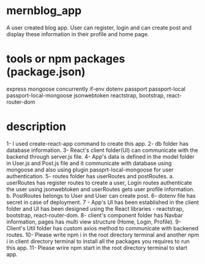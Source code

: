 # mernblog_app
A user created blog app. User can register, login and can create post and display these information in their profile and home page.

# tools or npm packages (package.json)
   express mongoose concurrently if-env dotenv passport passport-local passport-local-mongoose jsonwebtoken
   reactstrap, bootstrap, react-router-dom
# description 
 1- I used create-react-app command to create this app.
 2- db folder has database information.
 3- React's  client folder(UI) can communicate with the backend through server.js file.
 4- App's data is defined in the model folder in User.js and Post.js file and it communicate with database using mongoose and also using plugin passprt-local-mongoose for user authentication.
 5- routes folder has userRoutes and postRoutes.  a. userRoutes has register routes to create a user, Login routes authenticate the user using jsonwebtoken and userRoutes gets user profile information. b. PostRoutes belongs to User and User can create post.
 6- dotenv file has secret in case of deployment.
 7 - App's UI has been established in the client folder and UI has been designed using the React libraries - reactstrap, bootstrap, react-router-dom.
 8- client's component folder has Navbar information, pages has multi view structure (Home, Login, Profile). 
 9- Client's Util folder has custom axios method to communicate with backened routes.
 10- Please write npm i in the root directory terminal and another npm i in client directory terminal to install all the packages you requires to run this app.
 11- Please wrire npm start in the root directory terminal to start app.

